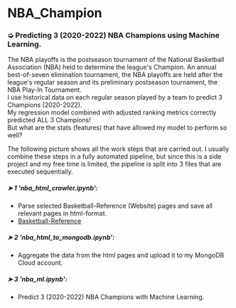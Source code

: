 # NBA_Champion
### ➭ Predicting 3 (2020-2022) NBA Champions using Machine Learning.

The NBA playoffs is the postseason tournament of the National Basketball Association (NBA) held to determine the league's Champion. An annual best-of-seven elimination tournament, the NBA playoffs are held after the league's regular season and its preliminary postseason tournament, the NBA Play-In Tournament.
<br/>I use historical data on each regular season played by a team to predict 3 Champions (2020-2022).
<br/>My regression model combined with adjusted ranking metrics correctly predicted ALL 3 Champions!
<br/>But what are the stats (features) that have allowed my model to perform so well?

The following picture shows all the work steps that are carried out. I usually combine these steps in a fully automated pipeline, but since this is a side project and my free time is limited, the pipeline is split into 3 files that are executed sequentially.

##### ➤ 1 'nba_html_crawler.ipynb':
- Parse selected Basketball-Reference (Website) pages and save all relevant pages in html-format. 
- [Basketball-Reference](https://www.basketball-reference.com/)

##### ➤ 2 'nba_html_to_mongodb.ipynb':
- Aggregate the data from the html pages and upload it to my MongoDB Cloud account.

##### ➤ 3 'nba_ml.ipynb':
- Predict 3 (2020-2022) NBA Champions with Machine Learning.

